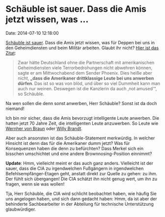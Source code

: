 Schäuble ist sauer. Dass die Amis jetzt wissen, was \...
========================================================

Date: 2014-07-10 12:18:00

[Schäuble ist sauer](http://www.faz.net/-gpc-7rfto). Dass die Amis jetzt
wissen, was für Deppen bei uns in den Geheimdiensten und beim Militär
arbeiten. Glaubt ihr nicht? [Hier ist das
Zitat](http://www.faz.net/aktuell/schaeuble-wirft-usa-in-spionageaffaere-dummheit-vor-13037532.html):

> Zwar hätte Deutschland ohne die Partnerschaft mit amerikanischen
> Geheimdiensten viele Terrorbedrohungen nicht abwehren können, sagte er
> am Mittwochabend dem Sender Phoenix. Dies heiße aber nicht, **„dass
> die Amerikaner drittklassige Leute bei uns anwerben dürfen**. Das ist
> so was von blöd, und über so viel Dummheit kann man auch nur weinen.
> Deswegen ist die Kanzlerin da auch ,not amused\'", so Schäuble.

Na wen sollen die denn sonst anwerben, Herr Schäuble? Sonst ist da doch
niemand!

Ich bin mir sicher, dass die Amis bevorzugt intelligente Leute anwerben.
Die hatten jetzt 70 Jahre Zeit, die intelligenten Leute anzuwerben. So
Leute wie [Wernher von
Braun](http://www.youtube.com/watch?v=QEJ9HrZq7Ro) oder [Willy
Brandt](http://www.spiegel.de/spiegel/print/d-40941945.html).

Aber auch ansonsten ist das Schäuble-Statement merkwürdig. In welcher
Hinsicht ist denn das für die Amerikaner dumm jetzt? Was für
Konsequenzen haben die denn zu befürchten? Dass Merkel sich ein bisschen
umschichtet und eine andere Brownnosing-Position einnimmt?

**Update**: Hmm, vielleicht meint er das auch ganz anders. Vielleicht
ist der sauer, dass die CIA zu irgendwelchen Fußgängern in irgendwelchen
Befehlsempfänger-Etagen geht, anstatt direkt zur Quelle zu gehen: zu
ihm. Der fühlt sich übergangen! Die CIA schätzt ihn nicht genug wert, um
ihn zu fragen, wenn sie was wollen!

Tja, Herr Schäuble, die CIA wird schlicht beobachtet haben, wie häufig
Sie uns angelogen haben, und sich dann gedacht haben: Hmm, da ist aber
der behinderte Sachbearbeiter in der Abteilung für technische
Unterstützung glaubwürdiger.
